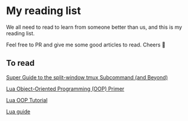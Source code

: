 # My reading list

We all need to read to learn from someone better than us, and this is my reading list.

Feel free to PR and give me some good articles to read. Cheers :beers:

## To read

[Super Guide to the split-window tmux Subcommand (and Beyond)](https://gist.github.com/sdondley/b01cc5bb1169c8c83401e438a652b84e)

[Lua Object-Oriented Programming (OOP) Primer](https://paulwatt526.github.io/wattageTileEngineDocs/luaOopPrimer.html)

[Lua OOP Tutorial](https://gist.github.com/RyanSquared/b97be84fdee00c671f7ae26827cec1f3)

[Lua guide](https://stigmax.gitbook.io/lua-guide/fundamentals-1/fundamentals-introduction)
